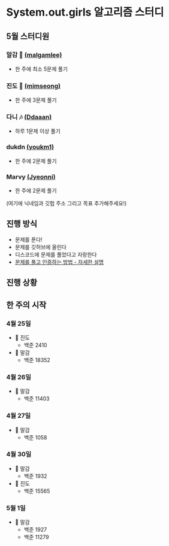 # System.out.girls 알고리즘 스터디

## 5월 스터디원

### 말감 🎱 [(malgamlee)](https://github.com/malgamlee)

- 한 주에 최소 5문제 풀기

### 진도 🧶 [(mimseong)](https://github.com/mimseong)

- 한 주에 3문제 풀기

### 다니 🎶 [(Ddaaan)](https://github.com/Ddaaan)

- 하루 1문제 이상 풀기

### dukdn [(youkm1)](https://github.com/youkm1)

- 한 주에 2문제 풀기

### Marvy [(Jyeonni)](https://github.com/Jyeonni)

- 한 주에 2문제 풀기

(여기에 닉네임과 깃헙 주소 그리고 목표 추가해주세요!)

## 진행 방식

- 문제를 푼다!
- 문제를 깃허브에 올린다
- 디스코드에 문제를 풀었다고 자랑한다
- [문제를 풀고 인증하는 방법 - 자세한 설명](https://github.com/malgamlee/algorithm/wiki/%EB%AC%B8%EC%A0%9C%EB%A5%BC-%ED%92%80%EA%B3%A0-%EC%9D%B8%EC%A6%9D%ED%95%98%EB%8A%94-%EB%B0%A9%EB%B2%95)

## 진행 상황

## 한 주의 시작

### 4월 25일
- 🧶 진도
  - 백준 2410
- 🎱 말감
  - 백준 18352

### 4월 26일
- 🎱 말감
  - 백준 11403

### 4월 27일
- 🎱 말감
  - 백준 1058

### 4월 30일
- 🎱 말감
  - 백준 1932
- 🧶 진도
  - 백준 15565

### 5월 1일
- 🎱 말감
  - 백준 1927
  - 백준 11279
